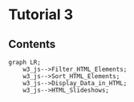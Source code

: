 # Tutorial 3

## Contents
```mermaid
graph LR;
    w3_js-->Filter_HTML_Elements;
    w3_js-->Sort_HTML_Elements;
    w3_js-->Display_Data_in_HTML;
    w3_js-->HTML_Slideshows;
```